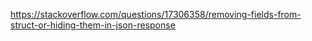 <https://stackoverflow.com/questions/17306358/removing-fields-from-struct-or-hiding-them-in-json-response>